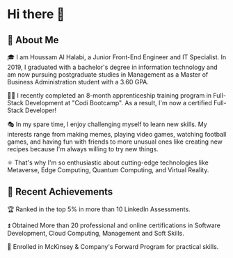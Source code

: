 # Hi there 👋

## 🚀 About Me

🎓 I am Houssam Al Halabi, a Junior Front-End Engineer and IT Specialist. In 2019, I graduated with a bachelor's degree in information technology and am now pursuing postgraduate studies in Management as a Master of Business Administration student with a 3.60 GPA.

👨‍💻 I recently completed an 8-month apprenticeship training program in Full-Stack Development at "Codi Bootcamp". As a result, I'm now a certified Full-Stack Developer!

🎭 In my spare time, I enjoy challenging myself to learn new skills. My interests range from making memes, playing video games, watching football games, and having fun with friends to more unusual ones like creating new recipes because I'm always willing to try new things.

⚛️ That's why I'm so enthusiastic about cutting-edge technologies like Metaverse, Edge Computing, Quantum Computing, and Virtual Reality.

## 🏅 Recent Achievements

🏆 Ranked in the top 5% in more than 10 LinkedIn Assessments. 

⏫ Obtained More than 20 professional and online certifications in Software Development, Cloud Computing, Management and Soft Skills.

🤝 Enrolled in McKinsey & Company's Forward Program for practical skills.

<!-- ## 🛠️ Skills

#### Languages 
![<Javascript>](https://img.shields.io/badge/<Badge Text>-<Background Color>?style=for-the-badge&logo=<Icon Name>&logoColor=<Logo Color>)
 -->



<!--
**HoussamAlHalabi/HoussamAlHalabi** is a ✨ _special_ ✨ repository because its `README.md` (this file) appears on your GitHub profile.

Here are some ideas to get you started:

- 🔭 I’m currently working on ...
- 🌱 I’m currently learning ...
- 👯 I’m looking to collaborate on ...
- 🤔 I’m looking for help with ...
- 💬 Ask me about ...
- 📫 How to reach me: ...
- 😄 Pronouns: ...
- ⚡ Fun fact: ...
-->
